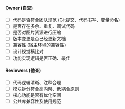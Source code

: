 #### Owner (自查)
* [ ]  代码是否符合团队规范 (Git提交、代码书写、变量命名)
* [ ]  是否存在多余、重复、调试代码
* [ ]  是否对图片资源进行压缩
* [ ]  版本变更是否已经更新文档
* [ ]  兼容性 (宿主环境的兼容性)
* [ ]  设计视觉稿比对
* [ ]  功能实现逻辑是否正确、最佳

#### Reviewers (他查)
* [ ]  代码逻辑清晰、注释合理
* [ ]  模块拆分符合高内聚、低耦合原则
* [ ]  核心功能是否有优化空间
* [ ]  公共库兼容性及使用规范
